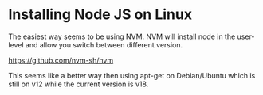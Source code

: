 # Installing Node JS on Linux

The easiest way seems to be using NVM. NVM will install node in the user-level and allow you switch between different version.

https://github.com/nvm-sh/nvm

This seems like a better way then using apt-get on Debian/Ubuntu which is still on v12 while the current version is v18.
